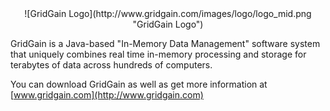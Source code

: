 <center>
![GridGain Logo](http://www.gridgain.com/images/logo/logo_mid.png "GridGain Logo")
</center>

GridGain is a Java-based "In-Memory Data Management" software system that uniquely combines real time in-memory processing and storage for terabytes of data across hundreds of computers. 

You can download GridGain as well as get more information at [www.gridgain.com](http://www.gridgain.com)
